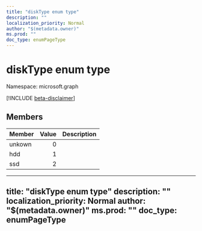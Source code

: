 ```yaml
---
title: "diskType enum type"
description: ""
localization_priority: Normal
author: "$(metadata.owner)"
ms.prod: ""
doc_type: enumPageType
---
```


# diskType enum type

Namespace: microsoft.graph

[!INCLUDE [beta-disclaimer](../../includes/beta-disclaimer.md)]

## Members

| Member | Value | Description |
| :----- | ----: | :---------- |
| unkown | 0     |             |
| hdd    | 1     |             |
| ssd    | 2     |             |

---
title: "diskType enum type"
description: ""
localization_priority: Normal
author: "$(metadata.owner)"
ms.prod: ""
doc_type: enumPageType
---